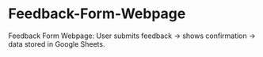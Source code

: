# Feedback-Form-Webpage
Feedback Form Webpage: User submits feedback → shows confirmation → data stored in Google Sheets.
